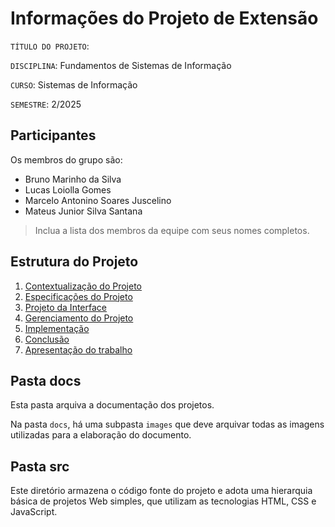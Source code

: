 # Informações do Projeto de Extensão

`TÍTULO DO PROJETO`:

`DISCIPLINA`: Fundamentos de Sistemas de Informação

`CURSO`: Sistemas de Informação

`SEMESTRE`: 2/2025

## Participantes

Os membros do grupo são:

- Bruno Marinho da Silva
- Lucas Loiolla Gomes
- Marcelo Antonino Soares Juscelino
- Mateus Junior Silva Santana

> Inclua a lista dos membros da equipe com seus nomes completos.

## Estrutura do Projeto

1. [Contextualização do Projeto](./docs/1-Contexto.md)
2. [Especificações do Projeto](./docs/2-Especificação.md)
3. [Projeto da Interface](./docs/3-Interface.md)
4. [Gerenciamento do Projeto](./docs/4-Planejamento-Projeto.md)
5. [Implementação](./docs/5-Implementação.md)
6. [Conclusão](./docs/6-Conclusão.md)
7. [Apresentação do trabalho](./docs/apresentacao/README.md)

## Pasta docs

Esta pasta arquiva a documentação dos projetos.

Na pasta `docs`, há uma subpasta `images` que deve arquivar todas as
imagens utilizadas para a elaboração do documento.

## Pasta src

Este diretório armazena o código fonte do projeto e adota uma hierarquia
básica de projetos Web simples, que utilizam as tecnologias HTML, CSS e
JavaScript.
